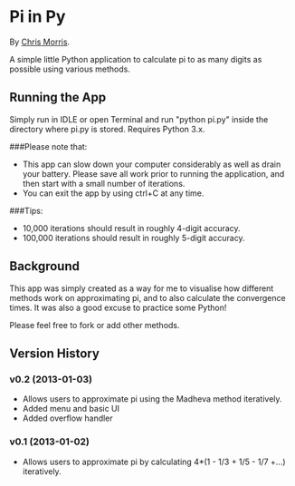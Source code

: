 # Pi in Py

By [Chris Morris](http://chrismorris.org).

A simple little Python application to calculate pi to as many digits as possible using various methods.

Running the App
---------------
Simply run in IDLE or open Terminal and run "python pi.py" inside the directory where pi.py is stored.
Requires Python 3.x.

###Please note that:
- This app can slow down your computer considerably as well as drain your battery. Please save all work prior to running the application, and then start with a small number of iterations.
- You can exit the app by using ctrl+C at any time.

###Tips:
- 10,000 iterations should result in roughly 4-digit accuracy.
- 100,000 iterations should result in roughly 5-digit accuracy.

Background
----------
This app was simply created as a way for me to visualise how different methods work on approximating pi, and to also calculate the convergence times. It was also a good excuse to practice some Python!

Please feel free to fork or add other methods.

Version History
---------------
### v0.2 (2013-01-03)
- Allows users to approximate pi using the Madheva method iteratively.
- Added menu and basic UI
- Added overflow handler

### v0.1 (2013-01-02)
- Allows users to approximate pi by calculating 4*(1 - 1/3 + 1/5 - 1/7 +...) iteratively.
